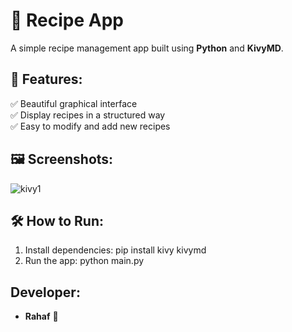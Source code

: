 
# 📱 Recipe App

A simple recipe management app built using **Python** and **KivyMD**.

## 🎨 Features:
✅ Beautiful graphical interface  
✅ Display recipes in a structured way  
✅ Easy to modify and add new recipes  

## 🖼️ Screenshots:
![kivy1](https://github.com/user-attachments/assets/a97d8d5c-7f22-410e-b722-ff233eeac983)


## 🛠️ How to Run:
1. Install dependencies:
  pip install kivy kivymd
2. Run the app:
  python main.py

##  Developer:
- **Rahaf** 💙  
